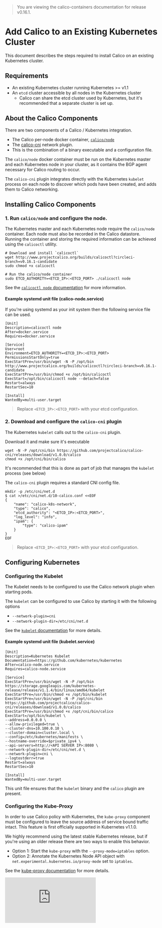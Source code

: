 > You are viewing the calico-containers documentation for release v0.16.1.

# Add Calico to an Existing Kubernetes Cluster 

This document describes the steps required to install Calico on an existing
Kubernetes cluster.

## Requirements
- An existing Kubernetes cluster running Kubernetes >= v1.1
- An `etcd` cluster accessible by all nodes in the Kubernetes cluster
  - Calico can share the etcd cluster used by Kubernetes, but it's recommended
  that a separate cluster is set up.

## About the Calico Components

There are two components of a Calico / Kubernetes integration.
- The Calico per-node docker container, [`calico/node`](https://hub.docker.com/r/calico/node/)
- The [calico-cni](https://github.com/projectcalico/calico-cni) network plugin.
 - This is the combination of a binary executable and a configuration file.

The `calico/node` docker container must be run on the Kubernetes master and each
Kubernetes node in your cluster, as it contains the BGP agent necessary for Calico routing to occur.

The `calico-cni` plugin integrates directly with the Kubernetes `kubelet` process
on each node to discover which pods have been created, and adds them to Calico networking.

## Installing Calico Components
### 1. Run `calico/node` and configure the node.
The Kubernetes master and each Kubernetes node require the `calico/node` container.
Each node must also be recorded in the Calico datastore. Running the container and
storing the required information can be achieved using the `calicoctl` utility.

```
# Download and install `calicoctl`
wget http://www.projectcalico.org/builds/calicoctl?circleci-branch=v0.16.1-candidate 
sudo chmod +x calicoctl

# Run the calico/node container
sudo ETCD_AUTHORITY=<ETCD_IP>:<ETCD_PORT> ./calicoctl node
```

See the [`calicoctl node` documentation](../../calicoctl/node.md#calicoctl-node)
for more information.

#### Example systemd unit file (calico-node.service)
If you're using systemd as your init system then the following service file can be used.
```
[Unit]
Description=calicoctl node
After=docker.service
Requires=docker.service

[Service]
User=root
Environment=ETCD_AUTHORITY=<ETCD_IP>:<ETCD_PORT>
PermissionsStartOnly=true
ExecStartPre=/usr/bin/wget -N -P /opt/bin http://www.projectcalico.org/builds/calicoctl?circleci-branch=v0.16.1-candidate
ExecStartPre=/usr/bin/chmod +x /opt/bin/calicoctl
ExecStart=/opt/bin/calicoctl node --detach=false
Restart=always
RestartSec=10

[Install]
WantedBy=multi-user.target
```
> Replace `<ETCD_IP>:<ETCD_PORT>` with your etcd configuration.

### 2. Download and configure the `calico-cni` plugin
The Kubernetes `kubelet` calls out to the `calico-cni` plugin.

Download it and make sure it's executable
```
wget -N -P /opt/cni/bin https://github.com/projectcalico/calico-cni/releases/download/v1.0.0/calico
chmod +x /opt/cni/bin/calico
```
It's recommended that this is done as part of job that manages the `kubelet` process (see below)

The `calico-cni` plugin requires a standard CNI config file.

```
mkdir -p /etc/cni/net.d
$ cat >/etc/cni/net.d/10-calico.conf <<EOF
{
    "name": "calico-k8s-network",
    "type": "calico",
    "etcd_authority": "<ETCD_IP>:<ETCD_PORT>",
    "log_level": "info",
    "ipam": {
        "type": "calico-ipam"
    }
}
EOF
```
> Replace `<ETCD_IP>:<ETCD_PORT>` with your etcd configuration.

## Configuring Kubernetes
### Configuring the Kubelet
The Kubelet needs to be configured to use the Calico network plugin when starting pods.

The `kubelet` can be configured to use Calico by starting it with the following options
- `--network-plugin=cni`
- `--network-plugin-dir=/etc/cni/net.d`

See the [`kubelet` documentation](http://kubernetes.io/v1.1/docs/admin/kubelet.html)
for more details.

#### Example systemd unit file (kubelet.service)
```
[Unit]
Description=Kubernetes Kubelet
Documentation=https://github.com/kubernetes/kubernetes
After=calico-node.service
Requires=calico-node.service

[Service]
ExecStartPre=/usr/bin/wget -N -P /opt/bin https://storage.googleapis.com/kubernetes-release/release/v1.1.4/bin/linux/amd64/kubelet
ExecStartPre=/usr/bin/chmod +x /opt/bin/kubelet
ExecStartPre=/usr/bin/wget -N -P /opt/cni/bin https://github.com/projectcalico/calico-cni/releases/download/v1.0.0/calico
ExecStartPre=/usr/bin/chmod +x /opt/cni/bin/calico
ExecStart=/opt/bin/kubelet \
--address=0.0.0.0 \
--allow-privileged=true \
--cluster-dns=10.100.0.10 \
--cluster-domain=cluster.local \
--config=/etc/kubernetes/manifests \
--hostname-override=$private_ipv4 \
--api-servers=http://<API SERVER IP>:8080 \
--network-plugin-dir=/etc/cni/net.d \
--network-plugin=cni \
--logtostderr=true
Restart=always
RestartSec=10

[Install]
WantedBy=multi-user.target
```

This unit file ensures that the `kubelet` binary and the `calico` plugin are present.

### Configuring the Kube-Proxy
In order to use Calico policy with Kubernetes, the `kube-proxy` component must
be configured to leave the source address of service bound traffic intact.
This feature is first officially supported in Kubernetes v1.1.0. 

We highly recommend using the latest stable Kubernetes release, but if you're using an older release
there are two ways to enable this behavior.
- Option 1: Start the `kube-proxy` with the `--proxy-mode=iptables` option.
- Option 2: Annotate the Kubernetes Node API object with
`net.experimental.kubernetes.io/proxy-mode` set to `iptables`.

See the [kube-proxy documentation](http://kubernetes.io/v1.1/docs/admin/kube-proxy.html)
for more details.

[![Analytics](https://ga-beacon.appspot.com/UA-52125893-3/calico-containers/docs/cni/kubernetes/KubernetesIntegration.md?pixel)](https://github.com/igrigorik/ga-beacon)

